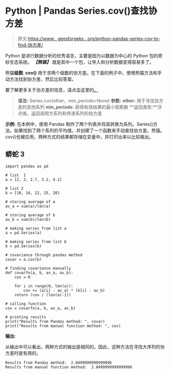 # Python | Pandas Series.cov()查找协方差

> 原文:[https://www . geesforgeks . org/python-pandas-series-cov-to-find-协方差/](https://www.geeksforgeeks.org/python-pandas-series-cov-to-find-covariance/)

Python 是进行数据分析的优秀语言，主要是因为以数据为中心的 Python 包的奇妙生态系统。 ***【熊猫】*** 就是其中一个包，让导入和分析数据变得容易多了。

熊猫**级数. cov()** 用于求两个级数的协方差。在下面的例子中，使用熊猫方法和手动方法找到协方差，然后比较答案。

要了解更多关于协方差的信息，请点击这里的[。](https://www.geeksforgeeks.org/program-find-covariance/)

> **语法:** Series.cov(other，min_periods=None)
> **参数:**
> **other:** 用于寻找协方差的其他系列
> **min_periods:** 获得有效结果的最小观察数
> **返回类型:**浮点值，返回调用方系列和传递系列的协方差

**示例:**
在本例中，使用 Pandas 制作了两个列表并将其转换为系列。Series()方法。如果找到了两个系列的平均值，并创建了一个函数来手动查找协方差。熊猫。cov()也被应用，两种方式的结果都存储在变量中，并打印出来以比较输出。

## 蟒蛇 3

```
import pandas as pd

# list  1
a = [2, 3, 2.7, 3.2, 4.1]

# list 2
b = [10, 14, 12, 15, 20]

# storing average of a
av_a = sum(a)/len(a)

# storing average of b
av_b = sum(b)/len(b)

# making series from list a
a = pd.Series(a)

# making series from list b
b = pd.Series(b)

# covariance through pandas method
covar = a.cov(b)

# finding covariance manually
def covarfn(a, b, av_a, av_b):
    cov = 0

    for i in range(0, len(a)):
        cov += (a[i] - av_a) * (b[i] - av_b)
    return (cov / (len(a)-1))

# calling function
cov = covarfn(a, b, av_a, av_b)

# printing results
print("Results from Pandas method: ", covar)
print("Results from manual function method: ", cov)
```

**输出:**

从输出中可以看出，两种方式的输出是相同的。因此，这种方法在寻找大序列的协方差时是有用的。

```
Results from Pandas method:  2.8499999999999996
Results from manual function method:  2.8499999999999996
```